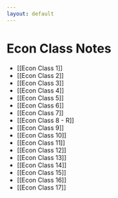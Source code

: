```yaml
---
layout: default
---
```


# Econ Class Notes

- [[Econ Class 1]]
- [[Econ Class 2]]
- [[Econ Class 3]]
- [[Econ Class 4]]
- [[Econ Class 5]]
- [[Econ Class 6]]
- [[Econ Class 7]]
- [[Econ Class 8 - R]]
- [[Econ Class 9]]
- [[Econ Class 10]]
- [[Econ Class 11]]
- [[Econ Class 12]]
- [[Econ Class 13]]
- [[Econ Class 14]]
- [[Econ Class 15]]
- [[Econ Class 16]]
- [[Econ Class 17]]




